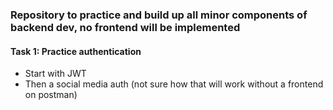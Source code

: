 ### Repository to practice and build up all minor components of backend dev, no frontend will be implemented
#### Task 1: Practice authentication
* Start with JWT
* Then a social media auth (not sure how that will work without a frontend on postman)

